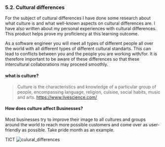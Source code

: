 ### 5.2. Cultural differences

For the subject of cultural differences I have done some research about what culture is and what well-known aspects on cultural differences are. I have also written about my personal experiences with cultural differences. This product helps prove my proficiency at this learning outcome.


As a software engineer you will meet all types of different people all over the world with all different types of different cultural standarts. This can lead to conflicts between you and the people you are working with/for. It is therefore important to be aware of these differences so that these intercultural collaborations may proceed smoothly.

#### what is culture?

> Culture is the characteristics and knowledge of a particular group of people, encompassing language, religion, cuisine, social habits, music and arts.
https://www.livescience.com/

#### How does culture affect Businesses?
Most businesses try to improve their image to all cultures and groups around the world to reach more possible customers and come over as user-friendly as possible. Take pride month as an example.  


TICT
![culural_differences](https://user-images.githubusercontent.com/73832880/172370513-34897d4c-953c-47cb-b86f-c2b6182bcc1a.jpg)
